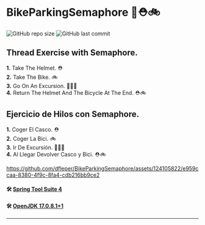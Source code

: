 # BikeParkingSemaphore 🧵⛑🚲

![GitHub repo size](https://img.shields.io/github/repo-size/dfleper/BikeParkingSemaphore?logo=github)
![GitHub last commit](https://img.shields.io/github/last-commit/dfleper/BikeParkingSemaphore?color=blue&label=last-commit&logo=github&logoColor=white)

## Thread Exercise with Semaphore.
  <b>1.</b> Take The Helmet. ⛑ <br>
  <b>2.</b> Take The Bike. 🚲 <br>
  <b>3.</b> Go On An Excursion. 🚵🏻‍♂️ <br>
  <b>4.</b> Return The Helmet And The Bicycle At The End. ⛑🚲 <br>
## Ejercicio de Hilos con Semaphore.
  <b>1.</b> Coger El Casco. ⛑  <br>
  <b>2.</b> Coger La Bici. 🚲  <br>
  <b>3.</b> Ir De Excursión. 🚵🏻‍♂️  <br>
  <b>4.</b> Al Llegar Devolver Casco y Bici. ⛑🚲  <br>
   
https://github.com/dfleper/BikeParkingSemaphore/assets/124105822/e959ccaa-8380-4f9c-8fa4-cdb216bb9ce2

#### 🛠 [Spring Tool Suite 4](https://spring.io/tools)
#### 🛠 [OpenJDK 17.0.8.1+1](https://developer.ibm.com/languages/java/semeru-runtimes/downloads/) 
-----
